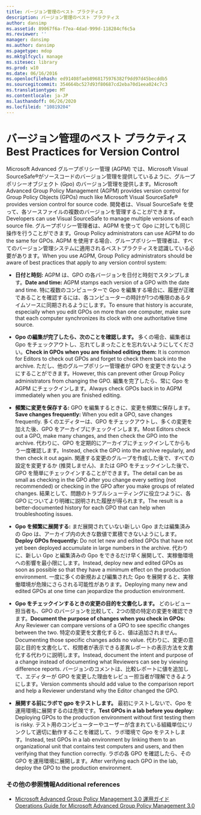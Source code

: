 ```yaml
---
title: バージョン管理のベスト プラクティス
description: バージョン管理のベスト プラクティス
author: dansimp
ms.assetid: 89067f6a-f7ea-4dad-999d-118284cf6c5a
ms.reviewer: ''
manager: dansimp
ms.author: dansimp
ms.pagetype: mdop
ms.mktglfcycl: manage
ms.sitesec: library
ms.prod: w10
ms.date: 06/16/2016
ms.openlocfilehash: ed91408faeb8968175976382f9dd97d45becddb5
ms.sourcegitcommit: 354664bc527d93f80687cd2eba70d1eea024c7c3
ms.translationtype: MT
ms.contentlocale: ja-JP
ms.lasthandoff: 06/26/2020
ms.locfileid: "10819204"
---
```

# <span data-ttu-id="52b66-103">バージョン管理のベスト プラクティス</span><span class="sxs-lookup"><span data-stu-id="52b66-103">Best Practices for Version Control</span></span>


<span data-ttu-id="52b66-104">Microsoft Advanced グループポリシー管理 (AGPM) では、Microsoft Visual SourceSafe®がソースコードのバージョン管理を提供しているように、グループポリシーオブジェクト (Gpo) のバージョン管理を提供します。</span><span class="sxs-lookup"><span data-stu-id="52b66-104">Microsoft Advanced Group Policy Management (AGPM) provides version control for Group Policy Objects (GPOs) much like Microsoft Visual SourceSafe® provides version control for source code.</span></span> <span data-ttu-id="52b66-105">開発者は、Visual SourceSafe を使って、各ソースファイルの複数のバージョンを管理することができます。</span><span class="sxs-lookup"><span data-stu-id="52b66-105">Developers can use Visual SourceSafe to manage multiple versions of each source file.</span></span> <span data-ttu-id="52b66-106">グループポリシー管理者は、AGPM を使って Gpo に対しても同じ操作を行うことができます。</span><span class="sxs-lookup"><span data-stu-id="52b66-106">Group Policy administrators can use AGPM to do the same for GPOs.</span></span> <span data-ttu-id="52b66-107">AGPM を使用する場合、グループポリシー管理者は、すべてのバージョン管理システムに適用されるベストプラクティスを認識している必要があります。</span><span class="sxs-lookup"><span data-stu-id="52b66-107">When you use AGPM, Group Policy administrators should be aware of best practices that apply to any version control system:</span></span>

-   <span data-ttu-id="52b66-108">**日付と時刻:** AGPM は、GPO の各バージョンを日付と時刻でスタンプします。</span><span class="sxs-lookup"><span data-stu-id="52b66-108">**Date and time:** AGPM stamps each version of a GPO with the date and time.</span></span> <span data-ttu-id="52b66-109">特に複数のコンピューターで Gpo を編集する場合に、履歴が正確であることを確認するには、各コンピューターの時計が1つの権限のあるタイムソースに同期されるようにします。</span><span class="sxs-lookup"><span data-stu-id="52b66-109">To ensure that history is accurate, especially when you edit GPOs on more than one computer, make sure that each computer synchronizes its clock with one authoritative time source.</span></span>

-   <span data-ttu-id="52b66-110">**Gpo の編集が完了したら、次のことを確認します。** 多くの場合、編集者は Gpo をチェックアウトし、忘れてしまったことを忘れないようにしてください。</span><span class="sxs-lookup"><span data-stu-id="52b66-110">**Check in GPOs when you are finished editing them:** It is common for Editors to check out GPOs and forget to check them back into the archive.</span></span> <span data-ttu-id="52b66-111">ただし、他のグループポリシー管理者が GPO を変更できないようにすることができます。</span><span class="sxs-lookup"><span data-stu-id="52b66-111">However, this can prevent other Group Policy administrators from changing the GPO.</span></span> <span data-ttu-id="52b66-112">編集を完了したら、常に Gpo を AGPM にチェックインします。</span><span class="sxs-lookup"><span data-stu-id="52b66-112">Always check GPOs back in to AGPM immediately when you are finished editing.</span></span>

-   <span data-ttu-id="52b66-113">**頻繁に変更を保存する:** GPO を編集するときに、変更を頻繁に保存します。</span><span class="sxs-lookup"><span data-stu-id="52b66-113">**Save changes frequently:** When you edit a GPO, save changes frequently.</span></span> <span data-ttu-id="52b66-114">多くのエディターは、GPO をチェックアウトし、多くの変更を加えた後、GPO をアーカイブにチェックインします。</span><span class="sxs-lookup"><span data-stu-id="52b66-114">Most Editors check out a GPO, make many changes, and then check the GPO into the archive.</span></span> <span data-ttu-id="52b66-115">代わりに、GPO を定期的にアーカイブにチェックインしてからもう一度確認します。</span><span class="sxs-lookup"><span data-stu-id="52b66-115">Instead, check the GPO into the archive regularly, and then check it out again.</span></span> <span data-ttu-id="52b66-116">関連する変更のグループを作成した後で、すべての設定を変更するか (推奨しません)、または GPO をチェックインした後で、GPO を簡単にチェックインすることができます。</span><span class="sxs-lookup"><span data-stu-id="52b66-116">The detail can be as small as checking in the GPO after you change every setting (not recommended) or checking in the GPO after you make groups of related changes.</span></span> <span data-ttu-id="52b66-117">結果として、問題のトラブルシューティングに役立つように、各 GPO についてより明確に説明された履歴が得られます。</span><span class="sxs-lookup"><span data-stu-id="52b66-117">The result is a better-documented history for each GPO that can help when troubleshooting issues.</span></span>

-   <span data-ttu-id="52b66-118">**Gpo を頻繁に展開する:** まだ展開されていない新しい Gpo または編集済みの Gpo は、アーカイブ内の大きな数値で累積できないようにします。</span><span class="sxs-lookup"><span data-stu-id="52b66-118">**Deploy GPOs frequently:** Do not let new and edited GPOs that have not yet been deployed accumulate in large numbers in the archive.</span></span> <span data-ttu-id="52b66-119">代わりに、新しい Gpo と編集済みの Gpo をできるだけ早く展開して、実稼働環境への影響を最小限にします。</span><span class="sxs-lookup"><span data-stu-id="52b66-119">Instead, deploy new and edited GPOs as soon as possible so that they have a minimum effect on the production environment.</span></span> <span data-ttu-id="52b66-120">一度に多くの新規および編集された Gpo を展開すると、実稼働環境が危険にさらされる可能性があります。</span><span class="sxs-lookup"><span data-stu-id="52b66-120">Deploying many new and edited GPOs at one time can jeopardize the production environment.</span></span>

-   <span data-ttu-id="52b66-121">**Gpo をチェックインするときの変更の目的を文書化します。** どのレビュー担当者も、GPO のバージョンを比較して、2つの間の特定の変更を確認できます。</span><span class="sxs-lookup"><span data-stu-id="52b66-121">**Document the purpose of changes when you check in GPOs:** Any Reviewer can compare versions of a GPO to see specific changes between the two.</span></span> <span data-ttu-id="52b66-122">特定の変更を文書化すると、値は追加されません。</span><span class="sxs-lookup"><span data-stu-id="52b66-122">Documenting those specific changes adds no value.</span></span> <span data-ttu-id="52b66-123">代わりに、変更の意図と目的を文書化して、校閲者が表示できる差異レポートの表示方法を文書化する代わりに説明します。</span><span class="sxs-lookup"><span data-stu-id="52b66-123">Instead, document the intent and purpose of a change instead of documenting what Reviewers can see by viewing difference reports.</span></span> <span data-ttu-id="52b66-124">バージョンのコメントは、比較レポートに値を追加して、エディターが GPO を変更した理由をレビュー担当者が理解できるようにします。</span><span class="sxs-lookup"><span data-stu-id="52b66-124">Version comments should add value to the comparison report and help a Reviewer understand why the Editor changed the GPO.</span></span>

-   <span data-ttu-id="52b66-125">**展開する前にラボで gpo をテストします。** 最初にテストしないで、Gpo を運用環境に展開するのは危険です。</span><span class="sxs-lookup"><span data-stu-id="52b66-125">**Test GPOs in a lab before you deploy:** Deploying GPOs to the production environment without first testing them is risky.</span></span> <span data-ttu-id="52b66-126">テスト用のコンピューターやユーザーが含まれている組織単位にリンクして適切に動作することを確認して、ラボ環境で Gpo をテストします。</span><span class="sxs-lookup"><span data-stu-id="52b66-126">Instead, test GPOs in a lab environment by linking them to an organizational unit that contains test computers and users, and then verifying that they function correctly.</span></span> <span data-ttu-id="52b66-127">ラボの各 GPO を確認したら、その GPO を運用環境に展開します。</span><span class="sxs-lookup"><span data-stu-id="52b66-127">After verifying each GPO in the lab, deploy the GPO to the production environment.</span></span>

### <span data-ttu-id="52b66-128">その他の参照情報</span><span class="sxs-lookup"><span data-stu-id="52b66-128">Additional references</span></span>

-   [<span data-ttu-id="52b66-129">Microsoft Advanced Group Policy Management 3.0 運用ガイド</span><span class="sxs-lookup"><span data-stu-id="52b66-129">Operations Guide for Microsoft Advanced Group Policy Management 3.0</span></span>](operations-guide-for-microsoft-advanced-group-policy-management-30-agpm30ops.md)

 

 





